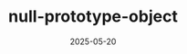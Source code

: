 ---
sitemap: false
external: https://github.com/Kikobeats/null-prototype-object
date: '2025-05-20'
title: 'null-prototype-object'
---